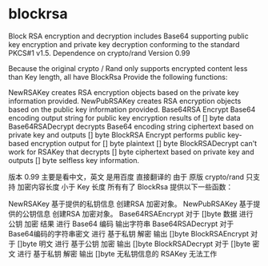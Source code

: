 # blockrsa
Block RSA encryption and decryption includes Base64 supporting public key encryption and private key decryption conforming to the standard PKCS#1 v1.5. Dependence on crypto/rand
Version 0.99

Because the original crypto / Rand only supports encrypted content less than Key length, all have BlockRsa Provide the following functions:

NewRSAKey creates RSA encryption objects based on the private key information provided. NewPubRSAKey creates RSA encryption objects based on the public key information provided. Base64RSA Encrypt Base64 encoding output string for public key encryption results of [] byte data Base64RSADecrypt decrypts Base64 encoding string ciphertext based on private key and outputs [] byte BlockRSA Encrypt performs public key-based encryption output for [] byte plaintext [] byte BlockRSADecrypt can't work for RSAKey that decrypts [] byte ciphertext based on private key and outputs [] byte selfless key information.

版本 0.99 主要是看中文，英文 是用百度 直接翻译的 由于 原版 crypto/rand 只支持 加密内容长度 小于 Key 长度 所有有了 BlockRsa 提供以下一些函数：

NewRSAKey 基于提供的私钥信息 创建RSA 加密对象。 NewPubRSAKey 基于提供的公钥信息 创建RSA 加密对象。 Base64RSAEncrypt 对于 []byte 数据 进行 公钥 加密 结果 进行 Base64 编码 输出字符串 Base64RSADecrypt 对于 Base64编码的字符串密文 进行 基于私钥 解密 输出 []byte BlockRSAEncrypt 对于 []byte 明文 进行 基于公钥 加密 输出 []byte BlockRSADecrypt 对于 []byte 密文 进行 基于私钥 解密 输出 []byte 无私钥信息的 RSAKey 无法工作
